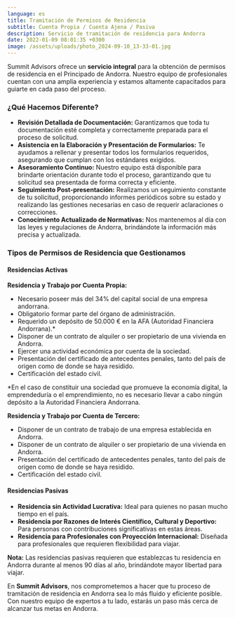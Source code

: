 ```yaml
---
language: es
title: Tramitación de Permisos de Residencia
subtitle: Cuenta Propia / Cuenta Ajena / Pasiva
description: Servicio de tramitación de residencia para Andorra
date: 2022-01-09 08:01:35 +0300
image: /assets/uploads/photo_2024-09-10_13-33-01.jpg
---
```

Summit Advisors ofrece un **servicio integral** para la obtención de permisos de residencia en el Principado de Andorra. Nuestro equipo de profesionales cuentan con una amplia experiencia y estamos altamente capacitados para guiarte en cada paso del proceso.

### **¿Qué Hacemos Diferente?**

* **Revisión Detallada de Documentación:** Garantizamos que toda tu documentación esté completa y correctamente preparada para el proceso de solicitud.
* **Asistencia en la Elaboración y Presentación de Formularios:** Te ayudamos a rellenar y presentar todos los formularios requeridos, asegurando que cumplan con los estándares exigidos.
* **Asesoramiento Continuo:** Nuestro equipo está disponible para brindarte orientación durante todo el proceso, garantizando que tu solicitud sea presentada de forma correcta y eficiente.
* **Seguimiento Post-presentación:** Realizamos un seguimiento constante de tu solicitud, proporcionando informes periódicos sobre su estado y realizando las gestiones necesarias en caso de requerir aclaraciones o correcciones.
* **Conocimiento Actualizado de Normativas:** Nos mantenemos al día con las leyes y regulaciones de Andorra, brindándote la información más precisa y actualizada.

### **Tipos de Permisos de Residencia que Gestionamos**

#### **Residencias Activas**

**Residencia y Trabajo por Cuenta Propia:**

* Necesario poseer más del 34% del capital social de una empresa andorrana.
* Obligatorio formar parte del órgano de administración.
* Requerido un depósito de 50.000 € en la AFA (Autoridad Financiera Andorrana).*
* Disponer de un contrato de alquiler o ser propietario de una vivienda en Andorra.
* Ejercer una actividad económica por cuenta de la sociedad.
* Presentación del certificado de antecedentes penales, tanto del país de origen como de donde se haya residido.
* Certificación del estado civil.

\*En el caso de constituir una sociedad que promueve la economía digital, la emprendeduría o el emprendimiento, no es necesario llevar a cabo ningún depósito a la Autoridad Financiera Andorrana.

**Residencia y Trabajo por Cuenta de Tercero:**

* Disponer de un contrato de trabajo de una empresa establecida en Andorra.
* Disponer de un contrato de alquiler o ser propietario de una vivienda en Andorra.
* Presentación del certificado de antecedentes penales, tanto del país de origen como de donde se haya residido.
* Certificación del estado civil.

#### **Residencias Pasivas**

* **Residencia sin Actividad Lucrativa:** Ideal para quienes no pasan mucho tiempo en el país.
* **Residencia por Razones de Interés Científico, Cultural y Deportivo:** Para personas con contribuciones significativas en estas áreas.
* **Residencia para Profesionales con Proyección Internacional:** Diseñada para profesionales que requieren flexibilidad para viajar.

**Nota:** Las residencias pasivas requieren que establezcas tu residencia en Andorra durante al menos 90 días al año, brindándote mayor libertad para viajar.

En **Summit Advisors**, nos comprometemos a hacer que tu proceso de tramitación de residencia en Andorra sea lo más fluido y eficiente posible. Con nuestro equipo de expertos a tu lado, estarás un paso más cerca de alcanzar tus metas en Andorra.
